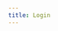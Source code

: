 ```yaml
---
title: Login
---
```


<style type="text/css">
  #btn-google {
    position: relative;
    top: 50%;
    left: 50%;
    transform: translate(-50%, -50%);
  }
</style>

<div id="btn-google"></div>
<script src="https://accounts.google.com/gsi/client" async defer></script>
<script type="application/javascript">
window.onload = function () {
  google.accounts.id.initialize({
    client_id: '169826553548-c1o8b8sh7f25qlv1qt026kieucus8r72.apps.googleusercontent.com',
    context: 'use', callback: console.log,
  })
  google.accounts.id.prompt((notification) => {
    if (notification.isNotDisplayed() || notification.isSkippedMoment()) {
      const parent = document.getElementById('btn-google')
      google.accounts.id.renderButton(parent, {
        type: 'icon', size: 'large', shape: 'circle', theme: 'filled-blue',
      });
    }
  })
}
</script>
